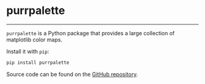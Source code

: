 # purrpalette
***

`purrpalette` is a Python package that provides a large collection of matplotlib color maps.

Install it with `pip`:

```bash
pip install purrpalette
```

Source code can be found on the [GitHub repository](https://github.com/JosephBARBIERDARNAL/purrpalette).
